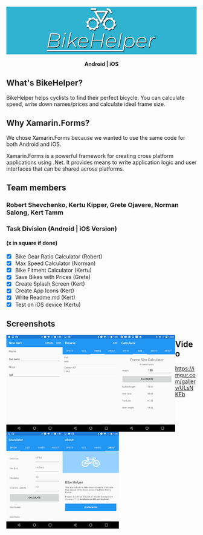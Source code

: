 <p align="center">
  <img src="Screenshots/bikehelper_github_logo.png" width="1000" title="BikeHelper">
</p>
<p align="center"><b>Android | iOS</b></p>

## What's BikeHelper?
BikeHelper helps cyclists to find their perfect bicycle. You can calculate speed, write down names/prices and calculate ideal frame size.

## Why Xamarin.Forms?
We chose Xamarin.Forms because we wanted to use the same code for both Android and iOS. 

Xamarin.Forms is a powerful framework for creating cross platform applications using .Net. It provides means to write application logic and user interfaces that can be shared across platforms.

## Team members
### Robert Shevchenko, Kertu Kipper, Grete Ojavere, Norman Salong, Kert Tamm

### Task Division (Android | iOS Version)
#### (x in square if done) 
- [x] Bike Gear Ratio Calculator (Robert)
- [x] Max Speed Calculator (Norman)
- [x] Bike Fitment Calculator (Kertu)
- [x] Save Bikes with Prices (Grete)
- [x] Create Splash Screen (Kert)
- [x] Create App Icons (Kert)
- [x] Write Readme.md (Kert)
- [x] Test on iOS device (Kertu)

## Screenshots
<img align=left src="Screenshots/sh1.png" width="149" height="256" title="New Item">
<img align=left src="Screenshots/sh2.png" width="149" height="256" title="Saved Items">
<img align=left src="Screenshots/sh3.png" width="149" height="256" title="Frame Size Calculator">
<img align=left src="Screenshots/sh4.png" width="149" height="256" title="Speed Calculator">
<img align=left src="Screenshots/sh5.png" width="149" height="256" title="About">

## Video
https://imgur.com/gallery/ULsNKFb
